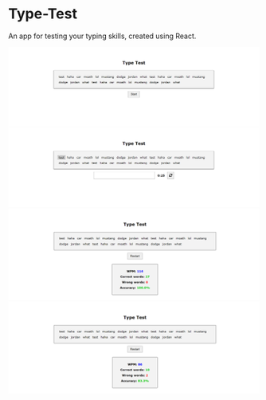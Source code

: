 # Type-Test
An app for testing your typing skills, created using React.

<img src="imgs/1.PNG">

<img src="imgs/2.PNG">

<img src="imgs/3.PNG">

<img src="imgs/4.PNG">
